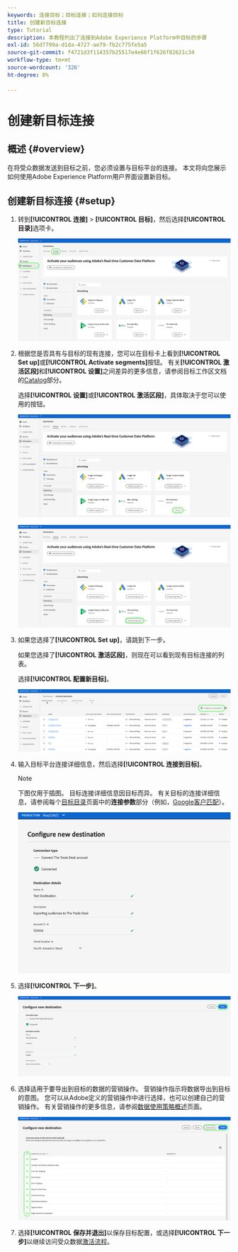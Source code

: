 ```yaml
---
keywords: 连接目标；目标连接；如何连接目标
title: 创建新目标连接
type: Tutorial
description: 本教程列出了连接到Adobe Experience Platform中目标的步骤
exl-id: 56d7799a-d1da-4727-ae79-fb2c775fe5a5
source-git-commit: f4721d3f114357b25517e4e66f1f626f82621c34
workflow-type: tm+mt
source-wordcount: '326'
ht-degree: 0%

---
```


# 创建新目标连接

## 概述 {#overview}

在将受众数据发送到目标之前，您必须设置与目标平台的连接。 本文将向您展示如何使用Adobe Experience Platform用户界面设置新目标。

## 创建新目标连接 {#setup}

1. 转到&#x200B;**[!UICONTROL 连接]** > **[!UICONTROL 目标]**，然后选择&#x200B;**[!UICONTROL 目录]**&#x200B;选项卡。

   ![目录页面](../assets/ui/connect-destinations/catalog.png)

1. 根据您是否具有与目标的现有连接，您可以在目标卡上看到&#x200B;**[!UICONTROL Set up]**&#x200B;或&#x200B;**[!UICONTROL Activate segments]**&#x200B;按钮。 有关&#x200B;**[!UICONTROL 激活区段]**&#x200B;和&#x200B;**[!UICONTROL 设置]**&#x200B;之间差异的更多信息，请参阅目标工作区文档的[Catalog](../ui/destinations-workspace.md#catalog)部分。

   选择&#x200B;**[!UICONTROL 设置]**&#x200B;或&#x200B;**[!UICONTROL 激活区段]**，具体取决于您可以使用的按钮。

   ![目录页面](../assets/ui/connect-destinations/set-up.png)

   ![激活区段](../assets/ui/connect-destinations/activate-segments.png)

1. 如果您选择了&#x200B;**[!UICONTROL Set up]**，请跳到下一步。

   如果您选择了&#x200B;**[!UICONTROL 激活区段]**，则现在可以看到现有目标连接的列表。

   选择&#x200B;**[!UICONTROL 配置新目标]**。

   ![配置新目标](../assets/ui/connect-destinations/configure-new-destination.png)

1. 输入目标平台连接详细信息，然后选择&#x200B;**[!UICONTROL 连接到目标]**。

   >[!NOTE]
   >
   >下图仅用于插图。 目标连接详细信息因目标而异。 有关目标的连接详细信息，请参阅每个[目标目录](../catalog/overview.md)页面中的&#x200B;**连接参数**&#x200B;部分（例如，[Google客户匹配](..//catalog/advertising/google-customer-match.md#parameters)）。

   ![连接到目标](../assets/ui/connect-destinations/connect-destination.png)

1. 选择&#x200B;**[!UICONTROL 下一步]**。

   ![连接到目标](../assets/ui/connect-destinations/next.png)

1. 选择适用于要导出到目标的数据的营销操作。 营销操作指示将数据导出到目标的意图。 您可以从Adobe定义的营销操作中进行选择，也可以创建自己的营销操作。 有关营销操作的更多信息，请参阅[数据使用策略概述](../../data-governance/policies/overview.md)页面。

   ![选择营销操作](../assets/ui/connect-destinations/governance.png)

1. 选择&#x200B;**[!UICONTROL 保存并退出]**&#x200B;以保存目标配置，或选择&#x200B;**[!UICONTROL 下一步]**&#x200B;以继续访问受众数据[激活流程](activation-overview.md)。